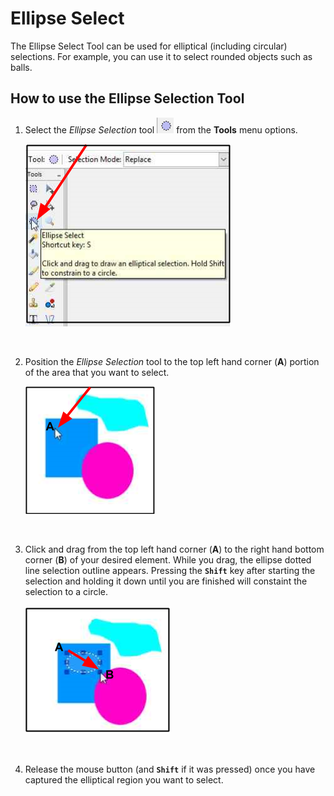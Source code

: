 # Ellipse Select
The Ellipse Select Tool can be used for elliptical (including circular) selections. For example, you can use it to select rounded objects such as balls. 

## How to use the Ellipse Selection Tool
1. Select the *Ellipse Selection* tool ![Ellipse icon](img/ellipse.png) from the **Tools** menu options.

     ![Ellipse](img/ellipseselect.png)  

    &nbsp;

2. Position the *Ellipse Selection* tool to the top left hand corner (**A**) portion of the area that you want to select.

     ![Ellipse Position](img/ellipseposition.png) 

    &nbsp;

3. Click and drag from the top left hand corner (**A**) to the right hand bottom corner (**B**) of your desired element. While you drag, the ellipse dotted line selection outline appears. Pressing the **`Shift`** key after starting the selection and holding it down until you are finished will constaint the selection to a circle. 
 
     ![Ellipse Example](img/ellipsecreate.png) 

     &nbsp;

 4. Release the mouse button (and **`Shift`** if it was pressed) once you have captured the elliptical region you want to select.   
     

